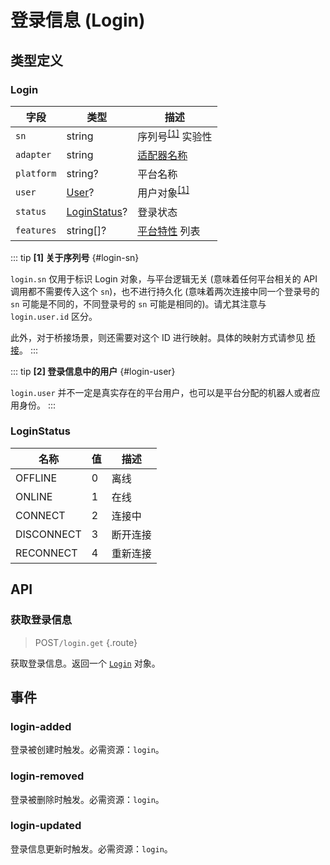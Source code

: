 # 登录信息 (Login)

## 类型定义

### Login

| 字段 | 类型 | 描述 |
| --- | --- | --- |
| `sn` | string | 序列号<sup>[[1]](#login-sn)</sup> <badge type="warning">实验性</badge> |
| `adapter` | string | [适配器名称](../advanced/internal.md#platform-adapter) |
| `platform` | string? | 平台名称 |
| `user` | [User](./user.md)? | 用户对象<sup>[[1]](#login-sn)</sup> |
| `status` | [LoginStatus](#loginstatus)? | 登录状态 |
| `features` | string[]? | [平台特性](../protocol/api.md#平台特性) 列表 |

::: tip
**[1] 关于序列号** {#login-sn}

`login.sn` 仅用于标识 Login 对象，与平台逻辑无关 (意味着任何平台相关的 API 调用都不需要传入这个 `sn`)，也不进行持久化 (意味着两次连接中同一个登录号的 `sn` 可能是不同的，不同登录号的 `sn` 可能是相同的)。请尤其注意与 `login.user.id` 区分。

此外，对于桥接场景，则还需要对这个 ID 进行映射。具体的映射方式请参见 [桥接](../advanced/bridge.md)。
:::

::: tip
**[2] 登录信息中的用户** {#login-user}

`login.user` 并不一定是真实存在的平台用户，也可以是平台分配的机器人或者应用身份。
:::

### LoginStatus

| 名称 | 值 | 描述 |
| --- | --- | --- |
| OFFLINE | 0 | 离线 |
| ONLINE | 1 | 在线 |
| CONNECT | 2 | 连接中 |
| DISCONNECT | 3 | 断开连接 |
| RECONNECT | 4 | 重新连接 |

## API

### 获取登录信息

> <badge>POST</badge>`/login.get` {.route}

获取登录信息。返回一个 [`Login`](#login) 对象。

<!-- ### 获取方法列表

> <badge>POST</badge>`/method.list` {.route}

获取当前可以调用的方法列表。返回一个 `string` 数组。 -->

## 事件

### login-added

登录被创建时触发。必需资源：`login`。

### login-removed

登录被删除时触发。必需资源：`login`。

### login-updated

登录信息更新时触发。必需资源：`login`。
